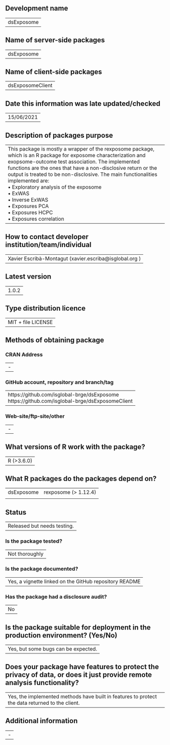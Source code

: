 ## Development name
<table>
<tr>
<td>dsExposome
</td>
</tr>
</table>

## Name of server-side packages
<table>
<tr>
<td>dsExposome
</td>
</tr>
</table>

## Name of client-side packages
<table>
<tr>
<td>dsExposomeClient
</td>
</tr>
</table>

## Date this information was late updated/checked
<table>
<tr>
<td>15/06/2021
</td>
</tr>
</table>

## Description of packages purpose
<table>
<tr>
<td>This package is mostly a wrapper of the rexposome package, which is an R package for exposome characterization and exopsome-outcome test association. The implemented functions are the ones that have a non-disclosive return or the output is treated to be non-disclosive. The main functionalities implemented are: <br>
    • Exploratory analysis of the exposome <br>
    • ExWAS <br>
    • Inverse ExWAS <br>
    • Exposures PCA <br>
    • Exposures HCPC <br>
    • Exposures correlation
</td>
</tr>
</table>

## How to contact developer institution/team/individual
<table>
<tr>
<td>Xavier Escribà-Montagut (xavier.escriba@isglobal.org )
</td>
</tr>
</table>

## Latest version
<table>
<tr>
<td>1.0.2
</td>
</tr>
</table>

## Type distribution licence
<table>
<tr>
<td>MIT + file LICENSE
</td>
</tr>
</table>

## Methods of obtaining package
### CRAN Address
<table>
<tr>
<td>-
</td>
</tr>
</table>

### GitHub account, repository and branch/tag
<table>
<tr>
<td>https://github.com/isglobal-brge/dsExposome <br>
https://github.com/isglobal-brge/dsExposomeClient
</td>
</tr>
</table>

### Web-site/ftp-site/other
<table>
<tr>
<td>-
</td>
</tr>
</table>

## What versions of R work with the package?

<table>
<tr>
<td>R (>3.6.0)
</td>
</tr>
</table>

## What R packages do the packages depend on?
<table>
<tr>
<td>dsExposome
</td>
<td>rexposome (> 1.12.4)
</td>
</tr>
<tr>
<td>
</td>
<td>
</td>
</tr>
</table>

## Status
<table>
<tr>
<td>Released but needs testing.
</td>
</tr>
</table>

### Is the package tested?
<table>
<tr>
<td>Not thoroughly
</td>
</tr>
</table>

### Is the package documented?
<table>
<tr>
<td>Yes, a vignette linked on the GitHub repository README
</td>
</tr>
</table>

### Has the package had a disclosure audit?
<table>
<tr>
<td>No
</td>
</tr>
</table>

## Is the package suitable for deployment in the production environment? (Yes/No)
<table>
<tr>
<td>Yes, but some bugs can be expected.
</td>
</tr>
</table>

## Does your package have features to protect the privacy of data, or does it just provide remote analysis functionality?
<table>
<tr>
<td>Yes, the implemented methods have built in features to protect the data returned to the client.
</td>
</tr>
</table>

## Additional information
<table>
<tr>
<td>-
</td>
</tr>
</table>
